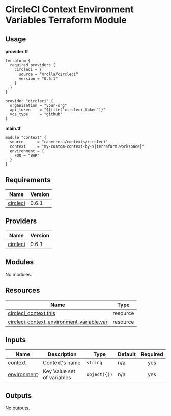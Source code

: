 # CircleCI Context Environment Variables Terraform Module

## Usage

**provider.tf**
```hcl
terraform {
  required_providers {
    circleci = {
      source = "mrolla/circleci"
      version = "0.6.1"
    }
  }
}

provider "circleci" {
  organization = "your-org"
  api_token    = "${file("circleci_token")}"
  vcs_type     = "github"
}
```

**main.tf**
```hcl
module "context" {
  source      = "caherrera/contexts/circleci"
  context     = "my-custom-context-by-${terraform.workspace}"
  environment = {
    FOO = "BAR"    
  }
}
```

## Requirements

| Name | Version |
|------|---------|
| <a name="requirement_circleci"></a> [circleci](#requirement\_circleci) | 0.6.1 |

## Providers

| Name | Version |
|------|---------|
| <a name="provider_circleci"></a> [circleci](#provider\_circleci) | 0.6.1 |

## Modules

No modules.

## Resources

| Name | Type |
|------|------|
| [circleci_context.this](https://registry.terraform.io/providers/mrolla/circleci/0.6.1/docs/resources/context) | resource |
| [circleci_context_environment_variable.var](https://registry.terraform.io/providers/mrolla/circleci/0.6.1/docs/resources/context_environment_variable) | resource |

## Inputs

| Name | Description | Type | Default | Required |
|------|-------------|------|---------|:--------:|
| <a name="input_context"></a> [context](#input\_context) | Context's name | `string` | n/a | yes |
| <a name="input_environment"></a> [environment](#input\_environment) | Key Value set of variables | `object({})` | n/a | yes |

## Outputs

No outputs.
